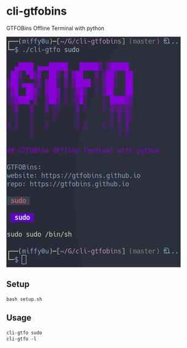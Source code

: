 # cli-gtfobins
GTFOBins Offline Terminal with python

![cli-gtfo](img/cli-gtfo.png)
 
## Setup
```
bash setup.sh
```
## Usage
```
cli-gtfo sudo 
cli-gtfo -l
```

